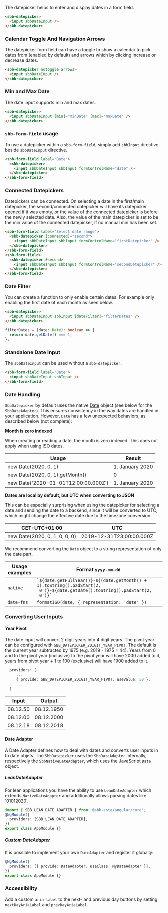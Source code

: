 The datepicker helps to enter and display dates in a form field.

```html
<sbb-datepicker>
  <input sbbDateInput />
</sbb-datepicker>
```

### Calendar Toggle And Navigation Arrows

The datepicker form field can have a toggle to show a calendar to pick dates from (enabled by default)
and arrows which by clicking increase or decrease dates.

```html
<sbb-datepicker notoggle arrows>
  <input sbbDateInput />
</sbb-datepicker>
```

### Min and Max Date

The date input supports min and max dates.

```html
<sbb-datepicker>
  <input sbbDateInput [min]="minDate" [max]="maxDate" />
</sbb-datepicker>
```

### `sbb-form-field` usage

To use a datepicker within a `sbb-form-field`, simply add `sbbInput` directive beside `sbbDateInput` directive.

```html
<sbb-form-field label="Date">
  <sbb-datepicker>
    <input sbbDateInput sbbInput formControlName="date" />
  </sbb-datepicker>
</sbb-form-field>
```

### Connected Datepickers

Datepickers can be connected. On selecting a date in the first/main datepicker, the second/connected
datepicker will have its datepicker opened if it was empty, or the value of the connected datepicker is before the
newly selected date. Also, the value of the main datepicker is set to be the min value of the connected datepicker, if no
manual min has been set.

```html
<sbb-form-field label="Select date range">
  <sbb-datepicker [connected]="second">
    <input sbbDateInput sbbInput formControlName="firstDatepicker" />
  </sbb-datepicker>
</sbb-form-field>
<sbb-form-field>
  <sbb-datepicker #second>
    <input sbbDateInput sbbInput formControlName="secondDatepicker" />
  </sbb-datepicker>
</sbb-form-field>
```

### Date Filter

You can create a function to only enable certain dates. For example only enabling the first date
of each month as seen below.

```html
<sbb-datepicker>
  <input sbbDateInput sbbInput [dateFilter]="filterDates" />
</sbb-datepicker>
```

```ts
filterDates = (date: Date): boolean => {
  return date.getDate() === 1;
};
```

### Standalone Date Input

The `sbbDateInput` can be used without a `sbb-datepicker`.

```html
<sbb-form-field label="Date">
  <input sbbDateInput sbbInput />
</sbb-form-field>
```

### Date Handling

`SbbDatepicker` by default uses the native [Date](https://developer.mozilla.org/en-US/docs/Web/JavaScript/Reference/Global_Objects/Date)
object (see below for the `SbbDateAdapter`). This ensures consistency in the way dates are
handled in your application. However, `Date` has a few unexpected behaviors, as described
below (not complete):

**Month is zero indexed**

When creating or reading a date, the month is zero indexed. This does not apply when using
ISO dates.

| Usage                                | Result          |
| ------------------------------------ | --------------- |
| new Date(2020, 0, 1)                 | 1. January 2020 |
| new Date(2020, 0, 1).getMonth()      | 0               |
| new Date('2020-01-01T12:00:00.000Z') | 1. January 2020 |

**Dates are local by default, but UTC when converting to JSON**

This can be especially surprising when using the datepicker for selecting a date and sending
the date to a backend, since it will be converted to UTC, which might change the effective date
due to the timezone conversion.

| CET: UTC+01:00                | UTC                      |
| ----------------------------- | ------------------------ |
| new Date(2020, 0, 1, 0, 0, 0) | 2019-12-31T23:00:00.000Z |

We recommend converting the `Date` object to a string representation of only the date part.

| Usage examples | Format `yyyy-mm-dd`                                                                                                              |
| -------------- | -------------------------------------------------------------------------------------------------------------------------------- |
| `native`       | `` `${date.getFullYear()}-${(date.getMonth() + 1).toString().padStart(2, '0')}-${date.getDate().toString().padStart(2, '0')}` `` |
| `date-fns`     | `formatISO(date, { representation: 'date' })`                                                                                    |

### Converting User Inputs

#### Year Pivot

The date input will convert 2 digit years into 4 digit years. The pivot year can be configured
with `SBB_DATEPICKER_2DIGIT_YEAR_PIVOT`. The default is the current year subtracted by 1975
(e.g. 2019 - 1975 = 44). Years from 0 and to the pivot year (inclusive) to the pivot year will
have 2000 added to it, years from pivot year + 1 to 100 (exclusive) will have 1900 added to it.

```typescript
  providers: [
     ...
     { provide: SBB_DATEPICKER_2DIGIT_YEAR_PIVOT, useValue: 50 },
     ...
  ]
```

| Input    | Output     |
| -------- | ---------- |
| 08.12.50 | 08.12.1950 |
| 08.12.00 | 08.12.2000 |
| 08.12.18 | 08.12.2018 |

#### Date Adapter

A Date Adapter defines how to deal with dates and converts user inputs in to date objets.
The `SbbDatepicker` uses the `SbbDateAdapter` internally, respectively the `SbbNativeDateAdapter`,
which uses the JavaScript `Date` object.

##### LeanDateAdapter

For lean applications you have the ability to use `LeanDateAdapter` which extends `NativeDateAdapter`
and additionally allows parsing dates like '01012020'.

```ts
import { SBB_LEAN_DATE_ADAPTER } from '@sbb-esta/angular/core';
@NgModule({
  providers: [SBB_LEAN_DATE_ADAPTER],
})
export class AppModule {}
```

##### Custom DateAdapter

It is possible to implement your own `DateAdapter` and register it globally:

```ts
@NgModule({
  providers: [{ provide: DateAdapter, useClass: MyDateAdapter }],
})
export class AppModule {}
```

### Accessibility

Add a custom `aria-label` to the next- and previous day buttons by setting `nextDayAriaLabel` and `prevDayAriaLabel`.

